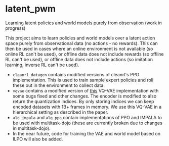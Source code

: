 # latent_pwm

Learning latent policies and world models purely from observation (work in progress)

This project aims to learn policies and world models over a latent action space purely from observational data (no actions - no rewards). This can then be used in cases where an online environment is not available (so online RL can't be used), or offline data does not include rewards (so offline RL can't be used), or offline data does not include actions (so imitation learning, inverse RL can't be used).

- `cleanrl_datagen` contains modified versions of cleanrl's PPO implementation. This is used to train sample expert policies and roll these out in the environment to collect data.
- `vqvae` contains a modified version of [this](https://github.com/MishaLaskin/vqvae) VQ-VAE implementation with some bugs fixed and other changes. The encoder is modified to also return the quantization indices. By only storing indices we can keep encoded datasets with 1B+ frames in memory. We use this VQ-VAE in a hierarchical setting as described in the paper.
- `alg_impala` and `alg_ppo` contain implementations of PPO and IMPALA to be used with multitask-dojo (these are currently broken due to changes in multitask-dojo).
- In the near future, code for training the VAE and world model based on ILPO will also be added.